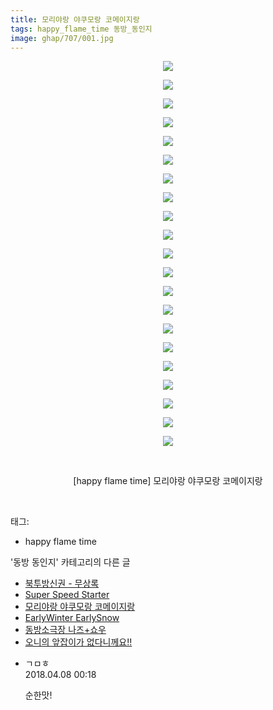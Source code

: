 ```yaml
---
title: 모리야랑 야쿠모랑 코메이지랑
tags: happy_flame_time 동방_동인지
image: ghap/707/001.jpg
---
```

<div class="article">
<p style="text-align: center; clear: none; float: none;"><img src="{{ site.nasurl }}/ghap/707/001.jpg"/></p>
<p style="text-align: center; clear: none; float: none;"><img src="{{ site.nasurl }}/ghap/707/002.jpg"/></p>
<p style="text-align: center; clear: none; float: none;"><img src="{{ site.nasurl }}/ghap/707/003.jpg"/></p>
<p style="text-align: center; clear: none; float: none;"><img src="{{ site.nasurl }}/ghap/707/004.jpg"/></p>
<p style="text-align: center; clear: none; float: none;"><img src="{{ site.nasurl }}/ghap/707/005.jpg"/></p>
<p style="text-align: center; clear: none; float: none;"><img src="{{ site.nasurl }}/ghap/707/006.jpg"/></p>
<p style="text-align: center; clear: none; float: none;"><img src="{{ site.nasurl }}/ghap/707/007.jpg"/></p>
<p style="text-align: center; clear: none; float: none;"><img src="{{ site.nasurl }}/ghap/707/008.jpg"/></p>
<p style="text-align: center; clear: none; float: none;"><img src="{{ site.nasurl }}/ghap/707/009.jpg"/></p>
<p style="text-align: center; clear: none; float: none;"><img src="{{ site.nasurl }}/ghap/707/010.jpg"/></p>
<p style="text-align: center; clear: none; float: none;"><img src="{{ site.nasurl }}/ghap/707/011.jpg"/></p>
<p style="text-align: center; clear: none; float: none;"><img src="{{ site.nasurl }}/ghap/707/012.jpg"/></p>
<p style="text-align: center; clear: none; float: none;"><img src="{{ site.nasurl }}/ghap/707/013.jpg"/></p>
<p style="text-align: center; clear: none; float: none;"><img src="{{ site.nasurl }}/ghap/707/014.jpg"/></p>
<p style="text-align: center; clear: none; float: none;"><img src="{{ site.nasurl }}/ghap/707/015.jpg"/></p>
<p style="text-align: center; clear: none; float: none;"><img src="{{ site.nasurl }}/ghap/707/016.jpg"/></p>
<p style="text-align: center; clear: none; float: none;"><img src="{{ site.nasurl }}/ghap/707/017.jpg"/></p>
<p style="text-align: center; clear: none; float: none;"><img src="{{ site.nasurl }}/ghap/707/018.jpg"/></p>
<p style="text-align: center; clear: none; float: none;"><img src="{{ site.nasurl }}/ghap/707/019.jpg"/></p>
<p style="text-align: center; clear: none; float: none;"><img src="{{ site.nasurl }}/ghap/707/020.jpg"/></p>
<p style="text-align: center; clear: none; float: none;"><img src="{{ site.nasurl }}/ghap/707/021.jpg"/></p>
<p style="text-align: center; clear: none; float: none;"><br/></p>
<p style="text-align: center; clear: none; float: none;">[happy flame time] 모리야랑 야쿠모랑 코메이지랑</p>
<p><br/></p>
</div><div class="tagTrail">
<p>태그: </p>
<ul>
<li>happy flame time</li>
</ul>
</div><div class="another">
<p>'동방 동인지' 카테고리의 다른 글</p>
<ul>
<li><a href="/2016-07-06-ghap_709">북투방신권 - 무상록</a></li>
<li><a href="/2016-07-06-ghap_708">Super Speed Starter</a></li>
<li><a href="/2016-07-06-ghap_707">모리야랑 야쿠모랑 코메이지랑</a></li>
<li><a href="/2016-07-06-ghap_706">EarlyWinter EarlySnow</a></li>
<li><a href="/2016-07-06-ghap_704">동방소극장 나즈+쇼우</a></li>
<li><a href="/2016-07-06-ghap_703">오니의 앞잡이가 없다니께요!!</a></li>
</ul>
</div><div class="cb_module cb_fluid">
<div class="cb_wrt cb_profile">
<div class="comment">
<ul>
<li class="cb_thumb_off" id="comment15235133">
<div class="cb_comment_area">
<div class="cb_info_area">
<div class="cb_section">
<span class="cb_nick_name">ㄱㅁㅎ</span>
</div>
<div class="cb_section">
<span class="cb_date">2018.04.08 00:18 </span>
</div>
</div>
<div class="cb_dsc_comment">
<p class="cb_dsc">
											순한맛!
										</p>
</div>
</div></li>
</ul>
</div>
</div><!-- commentList close -->
</div>